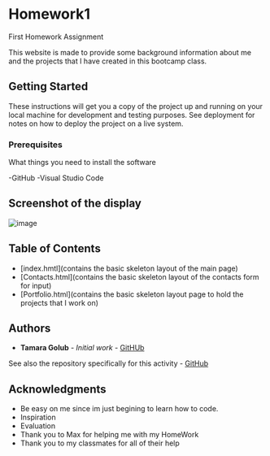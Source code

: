 # Homework1

First Homework Assignment

This website is made to provide some background information about me and the projects that I have created in this bootcamp class. 

## Getting Started

These instructions will get you a copy of the project up and running on your local machine for development and testing purposes. See deployment for notes on how to deploy the project on a live system.

### Prerequisites

What things you need to install the software 

-GitHub
-Visual Studio Code

## Screenshot of the display

![image](https://user-images.githubusercontent.com/55814090/66797020-746a1780-eed7-11e9-8d7d-505e4e9a1789.png)


## Table of Contents
* [index.hmtl](contains the basic skeleton layout of the main page)
* [Contacts.html](contains the basic skeleton layout of the contacts form for input)
* [Portfolio.html](contains the basic skeleton layout page to hold the projects that I work on)

## Authors

* **Tamara Golub** - *Initial work* - [GitHUb](https://tamaragolub.github.io/)

See also the repository specifically for this activity - [GitHub](https://tamaragolub.github.io/Homework1/)


## Acknowledgments

* Be easy on me since im just begining to learn how to code. 
* Inspiration
* Evaluation
* Thank you to Max for helping me with my HomeWork
* Thank you to my classmates for all of their help

